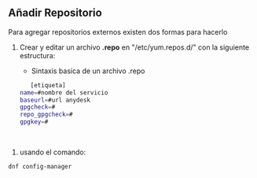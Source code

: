 ## Añadir Repositorio

Para agregar repositorios externos existen dos formas para hacerlo

1. Crear y editar un archivo **.repo**  en "/etc/yum.repos.d/" con la siguiente estructura:
   
   + Sintaxis basica de un archivo .repo
   
   ```bash
      [etiqueta]
   name=#nombre del servicio
   baseurl=#url anydesk
   gpgcheck=#
   repo_gpgcheck=#
   gpgkey=#
   ```

     

1. usando el comando:

```bash
dnf config-manager
```
